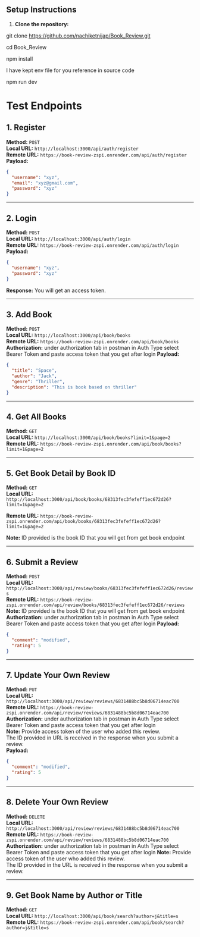 ##  Setup Instructions

1. **Clone the repository:**

git clone https://github.com/nachiketnijap/Book_Review.git

cd Book_Review

npm install 

I have kept env file for you reference in source code

npm run dev 

# Test Endpoints

## 1. Register

**Method:** `POST`  
**Local URL:** `http://localhost:3000/api/auth/register`  
**Remote URL:** `https://book-review-zspi.onrender.com/api/auth/register`  
**Payload:**
```json
{
  "username": "xyz",
  "email": "xyz@gmail.com",
  "password": "xyz"
}
```

---

## 2. Login

**Method:** `POST`  
**Local URL:** `http://localhost:3000/api/auth/login`  
**Remote URL:** `https://book-review-zspi.onrender.com/api/auth/login`  
**Payload:**
```json
{
  "username": "xyz",
  "password": "xyz"
}
```

**Response:** You will get an access token.

---

##  3. Add Book

**Method:** `POST`  
**Local URL:** `http://localhost:3000/api/book/books`  
**Remote URL:** `https://book-review-zspi.onrender.com/api/book/books`  
**Authorization:** under authorization tab in postman in Auth Type select Bearer Token and paste access token that you get after login
**Payload:**
```json
{
  "title": "Space",
  "author": "Jack",
  "genre": "Thriller",
  "description": "This is book based on thriller"
}
```

---

##  4. Get All Books

**Method:** `GET`  
**Local URL:** `http://localhost:3000/api/book/books?limit=1&page=2`  
**Remote URL:** `https://book-review-zspi.onrender.com/api/book/books?limit=1&page=2`

---

##  5. Get Book Detail by Book ID

**Method:** `GET`  
**Local URL:** `http://localhost:3000/api/book/books/68313fec3fefeff1ec672d26?limit=1&page=2`  

**Remote URL:** `https://book-review-zspi.onrender.com/api/book/books/68313fec3fefeff1ec672d26?limit=1&page=2`

**Note:**  ID provided is the book ID  that you will get from get book endpoint 

---

##  6. Submit a Review

**Method:** `POST`  
**Local URL:** `http://localhost:3000/api/review/books/68313fec3fefeff1ec672d26/reviews`  
**Remote URL:** `https://book-review-zspi.onrender.com/api/review/books/68313fec3fefeff1ec672d26/reviews`  
**Note:** ID provided is the book ID  that you will get from get book endpoint
**Authorization:** under authorization tab in postman in Auth Type select Bearer Token and paste access token that you get after login
**Payload:**
```json
{
  "comment": "modified",
  "rating": 5
}
```

---

##  7. Update Your Own Review

**Method:** `PUT`  
**Local URL:** `http://localhost:3000/api/review/reviews/6831488bc5b8d06714eac700`  
**Remote URL:** `https://book-review-zspi.onrender.com/api/review/reviews/6831488bc5b8d06714eac700`  
**Authorization:** under authorization tab in postman in Auth Type select Bearer Token and paste access token that you get after login  
**Note:** Provide access token of the user who added this review.  
The ID provided in URL is received in the response when you submit a review.  
**Payload:**
```json
{
  "comment": "modified",
  "rating": 5
}
```

---

##  8. Delete Your Own Review

**Method:** `DELETE`  
**Local URL:** `http://localhost:3000/api/review/reviews/6831488bc5b8d06714eac700`  
**Remote URL:** `https://book-review-zspi.onrender.com/api/review/reviews/6831488bc5b8d06714eac700`  
**Authorization:** under authorization tab in postman in Auth Type select Bearer Token and paste access token that you get after login 
**Note:** Provide access token of the user who added this review.  
The ID provided in the URL is received in the response when you submit a review.

---

##  9. Get Book Name by Author or Title

**Method:** `GET`  
**Local URL:** `http://localhost:3000/api/book/search?author=j&title=s`  
**Remote URL:** `https://book-review-zspi.onrender.com/api/book/search?author=j&title=s`






